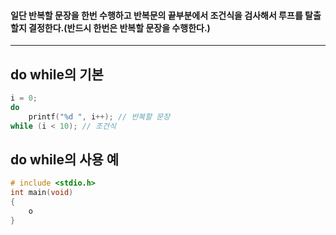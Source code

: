 #### 일단 반복할 문장을 한번 수행하고 반복문의 끝부분에서 조건식을 검사해서 루프를 탈출할지 결정한다.(반드시 한번은 반복할 문장을 수행한다.) ####
___

## do while의 기본 ##

```c
i = 0;
do
	printf("%d ", i++); // 반복할 문장
while (i < 10); // 조건식
```

## do while의 사용 예 ##
```c
# include <stdio.h>
int main(void)
{
	o
}
```